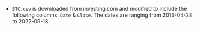 
- `BTC.csv` is downloaded from investing.com and modified to include the following columns: `Date` & `Close`. The dates are ranging from 2013-04-28 to 2022-09-18.